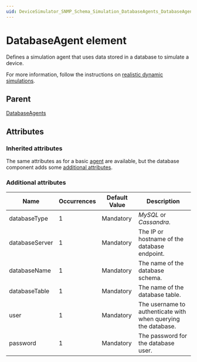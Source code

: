 ```yaml
---
uid: DeviceSimulator_SNMP_Schema_Simulation_DatabaseAgents_DatabaseAgent
---
```


# DatabaseAgent element

Defines a simulation agent that uses data stored in a database to simulate a device.

For more information, follow the instructions on [realistic dynamic simulations](xref:Realistic_dynamic_simulations).

## Parent

[DatabaseAgents](xref:DeviceSimulator_SNMP_Schema_Simulation_DatabaseAgents)

## Attributes

### Inherited attributes

The same attributes as for a basic [agent](xref:DeviceSimulator_SNMP_Schema_Simulation_Agents_Agent#attributes) are available, but the database component adds some [additional attributes](#additional-attributes).

### Additional attributes

|Name|Occurrences|Default Value|Description|
|--- |--- |--- |--- |
|databaseType |1 |Mandatory |*MySQL* or *Cassandra*. |
|databaseServer |1 |Mandatory |The IP or hostname of the database endpoint. |
|databaseName |1 |Mandatory |The name of the database schema. |
|databaseTable |1 |Mandatory |The name of the database table. |
|user |1 |Mandatory |The username to authenticate with when querying the database. |
|password |1 |Mandatory |The password for the database user. |
